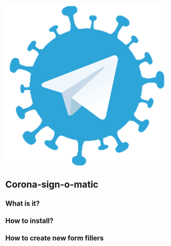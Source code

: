 ![alt text](media/logo.png "Title")

# Corona-sign-o-matic

## What is it?

## How to install?

## How to create new form fillers